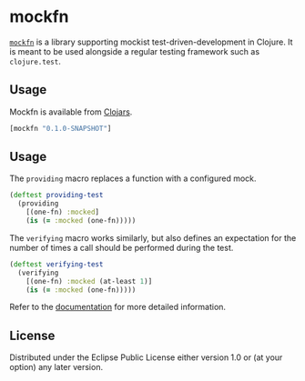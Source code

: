 # mockfn

[`mockfn`](https://github.com/pmatiello/mockfn) is a library supporting
mockist test-driven-development in Clojure. It is meant to be used
alongside a regular testing framework such as `clojure.test`.

## Usage

Mockfn is available from [Clojars](https://clojars.org/mockfn).

```clj
[mockfn "0.1.0-SNAPSHOT"]
```

## Usage

The `providing` macro replaces a function with a configured mock.

```clj
(deftest providing-test
  (providing
    [(one-fn) :mocked]
    (is (= :mocked (one-fn)))))
```

The `verifying` macro works similarly, but also defines an expectation
for the number of times a call should be performed during the test.

```clj
(deftest verifying-test
  (verifying
    [(one-fn) :mocked (at-least 1)]
    (is (= :mocked (one-fn)))))
```

Refer to the [documentation](doc/documentation.md) for more detailed
information.

## License

Distributed under the Eclipse Public License either version 1.0 or (at
your option) any later version.
